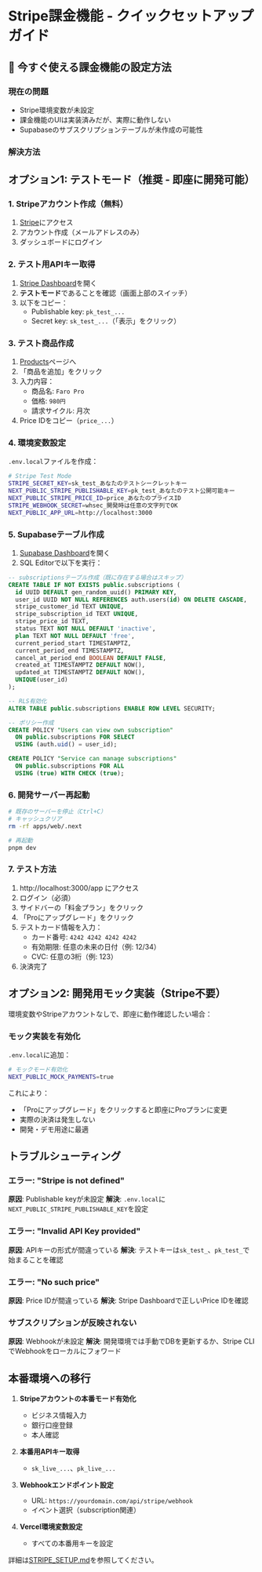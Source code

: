 # Stripe課金機能 - クイックセットアップガイド

## 🚀 今すぐ使える課金機能の設定方法

### 現在の問題
- Stripe環境変数が未設定
- 課金機能のUIは実装済みだが、実際に動作しない
- Supabaseのサブスクリプションテーブルが未作成の可能性

### 解決方法

## オプション1: テストモード（推奨 - 即座に開発可能）

### 1. Stripeアカウント作成（無料）
1. [Stripe](https://stripe.com/jp)にアクセス
2. アカウント作成（メールアドレスのみ）
3. ダッシュボードにログイン

### 2. テスト用APIキー取得
1. [Stripe Dashboard](https://dashboard.stripe.com/test/apikeys)を開く
2. **テストモード**であることを確認（画面上部のスイッチ）
3. 以下をコピー：
   - Publishable key: `pk_test_...`
   - Secret key: `sk_test_...`（「表示」をクリック）

### 3. テスト商品作成
1. [Products](https://dashboard.stripe.com/test/products)ページへ
2. 「商品を追加」をクリック
3. 入力内容：
   - 商品名: `Faro Pro`
   - 価格: `980円`
   - 請求サイクル: 月次
4. Price IDをコピー（`price_...`）

### 4. 環境変数設定

`.env.local`ファイルを作成：
```bash
# Stripe Test Mode
STRIPE_SECRET_KEY=sk_test_あなたのテストシークレットキー
NEXT_PUBLIC_STRIPE_PUBLISHABLE_KEY=pk_test_あなたのテスト公開可能キー
NEXT_PUBLIC_STRIPE_PRICE_ID=price_あなたのプライスID
STRIPE_WEBHOOK_SECRET=whsec_開発時は任意の文字列でOK
NEXT_PUBLIC_APP_URL=http://localhost:3000
```

### 5. Supabaseテーブル作成
1. [Supabase Dashboard](https://supabase.com/dashboard)を開く
2. SQL Editorで以下を実行：

```sql
-- subscriptionsテーブル作成（既に存在する場合はスキップ）
CREATE TABLE IF NOT EXISTS public.subscriptions (
  id UUID DEFAULT gen_random_uuid() PRIMARY KEY,
  user_id UUID NOT NULL REFERENCES auth.users(id) ON DELETE CASCADE,
  stripe_customer_id TEXT UNIQUE,
  stripe_subscription_id TEXT UNIQUE,
  stripe_price_id TEXT,
  status TEXT NOT NULL DEFAULT 'inactive',
  plan TEXT NOT NULL DEFAULT 'free',
  current_period_start TIMESTAMPTZ,
  current_period_end TIMESTAMPTZ,
  cancel_at_period_end BOOLEAN DEFAULT FALSE,
  created_at TIMESTAMPTZ DEFAULT NOW(),
  updated_at TIMESTAMPTZ DEFAULT NOW(),
  UNIQUE(user_id)
);

-- RLS有効化
ALTER TABLE public.subscriptions ENABLE ROW LEVEL SECURITY;

-- ポリシー作成
CREATE POLICY "Users can view own subscription"
  ON public.subscriptions FOR SELECT
  USING (auth.uid() = user_id);

CREATE POLICY "Service can manage subscriptions"
  ON public.subscriptions FOR ALL
  USING (true) WITH CHECK (true);
```

### 6. 開発サーバー再起動
```bash
# 既存のサーバーを停止（Ctrl+C）
# キャッシュクリア
rm -rf apps/web/.next

# 再起動
pnpm dev
```

### 7. テスト方法
1. http://localhost:3000/app にアクセス
2. ログイン（必須）
3. サイドバーの「料金プラン」をクリック
4. 「Proにアップグレード」をクリック
5. テストカード情報を入力：
   - カード番号: `4242 4242 4242 4242`
   - 有効期限: 任意の未来の日付（例: 12/34）
   - CVC: 任意の3桁（例: 123）
6. 決済完了

## オプション2: 開発用モック実装（Stripe不要）

環境変数やStripeアカウントなしで、即座に動作確認したい場合：

### モック実装を有効化
`.env.local`に追加：
```bash
# モックモード有効化
NEXT_PUBLIC_MOCK_PAYMENTS=true
```

これにより：
- 「Proにアップグレード」をクリックすると即座にProプランに変更
- 実際の決済は発生しない
- 開発・デモ用途に最適

## トラブルシューティング

### エラー: "Stripe is not defined"
**原因**: Publishable keyが未設定
**解決**: `.env.local`に`NEXT_PUBLIC_STRIPE_PUBLISHABLE_KEY`を設定

### エラー: "Invalid API Key provided"
**原因**: APIキーの形式が間違っている
**解決**: テストキーは`sk_test_`、`pk_test_`で始まることを確認

### エラー: "No such price"
**原因**: Price IDが間違っている
**解決**: Stripe Dashboardで正しいPrice IDを確認

### サブスクリプションが反映されない
**原因**: Webhookが未設定
**解決**: 開発環境では手動でDBを更新するか、Stripe CLIでWebhookをローカルにフォワード

## 本番環境への移行

1. **Stripeアカウントの本番モード有効化**
   - ビジネス情報入力
   - 銀行口座登録
   - 本人確認

2. **本番用APIキー取得**
   - `sk_live_...`、`pk_live_...`

3. **Webhookエンドポイント設定**
   - URL: `https://yourdomain.com/api/stripe/webhook`
   - イベント選択（subscription関連）

4. **Vercel環境変数設定**
   - すべての本番用キーを設定

詳細は[STRIPE_SETUP.md](./STRIPE_SETUP.md)を参照してください。